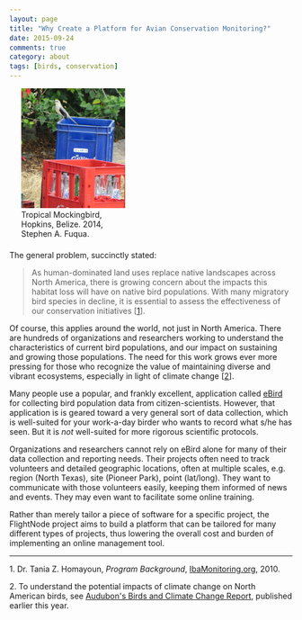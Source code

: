 ```yaml
---
layout: page
title: "Why Create a Platform for Avian Conservation Monitoring?"
date: 2015-09-24
comments: true
category: about
tags: [birds, conservation]
---
```


<div class="pull-right" style="width: 185px; margin: 0 0 1.5em 1.5em">
<a href="/images/tropical-mockingbird.png"><img 
src="/images/tropical-mockingbird.png" style="width: 185px;
height: 213px; border: none;"></a><br>
Tropical Mockingbird, Hopkins, Belize. 2014, Stephen A. Fuqua.
</div>

The general problem, succinctly stated: 

> As human-dominated land uses replace native landscapes across 
> North America, there is growing concern about the impacts this 
> habitat loss will have on native bird populations. With many 
> migratory bird species in decline, it is essential to assess 
> the effectiveness of our conservation initiatives \[[1](#1)\].

Of course, this applies around the world, not just in North America.
There are hundreds of organizations and researchers working to 
understand the characteristics of current bird populations, and our 
impact on sustaining and growing those populations. The need for this
work grows ever more pressing for those who recognize the value
of maintaining diverse and vibrant ecosystems, especially in light
of climate change \[[2](#2)\]. 

Many people use a popular, and frankly excellent, application called 
[eBird](http://www.ebird.org) for collecting bird population data
from citizen-scientists. However, that application is is geared toward
a very general sort of data collection, which is well-suited for
your work-a-day birder who wants to record what s/he has seen. But
it is *not* well-suited for more rigorous scientific protocols.

Organizations and researchers cannot rely on eBird alone for many 
of their data collection and reporting needs. Their projects often
need to track volunteers and detailed geographic locations, often
at multiple scales, e.g. region (North Texas), site (Pioneer Park), 
point (lat/long). They want to communicate with those volunteers 
easily, keeping them informed of news and events. They may even
want to facilitate some online training.

Rather than merely tailor a piece of software for a specific project,
the FlightNode project aims to build a platform that can be tailored
for many different types of projects, thus lowering the overall
cost and burden of implementing an online management tool. 

--------------------

<a name="1">1.</a> Dr. Tania Z. Homayoun, *Program Background*, 
[IbaMonitoring.org](http://www.ibamonitoring.org/about/Default.aspx), 
2010.

<a name="2">2.</a> To understand the potential impacts of climate 
change on North American birds, see [Audubon's Birds and Climate Change
Report](http://climate.audubon.org/), published earlier this year.